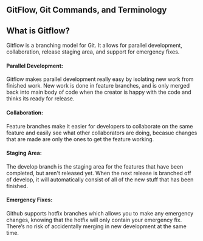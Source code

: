 ## GitFlow, Git Commands, and Terminology

## What is Gitflow?

Gitflow is a branching model for Git. It allows for parallel development, collaboration, release staging area, and support for emergency fixes. 

#### Parallel Development:
Gitflow makes parallel development really easy by isolating new work from finished work. New work is done in feature branches, and is only merged back into main body of code when the creator is happy with the code and thinks its ready for release. 

#### Collaboration:
Feature branches make it easier for developers to collaborate on the same feature and easily see what other collaborators are doing, becasue changes that are made are only the ones to get the feature working.

#### Staging Area:
The develop branch is the staging area for the features that have been completed, but aren't released yet. When the next release is branched off of develop, it will automatically consist of all of the new stuff that has been finished.

#### Emergency Fixes:

Github supports hotfix branches which allows you to make any emergency changes, knowing that the hotfix will only contain your emergency fix. There’s no risk of accidentally merging in new development at the same time.
